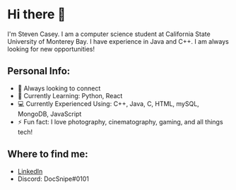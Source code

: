 # Hi there 👋
I'm Steven Casey. I am a computer science student at California State University of Monterey Bay. I have experience in Java and C++. I am always looking for new opportunities!

## Personal Info:
- :two_men_holding_hands: Always looking to connect
- 📖 Currently Learning: Python, React
- 💻 Currently Experienced Using: C++, Java, C, HTML, mySQL, MongoDB, JavaScript
- ⚡ Fun fact: I love photography, cinematography, gaming, and all things tech!

## Where to find me:
- [LinkedIn](https://www.linkedin.com/in/CaseySteven/)
- Discord: DocSnipe#0101
